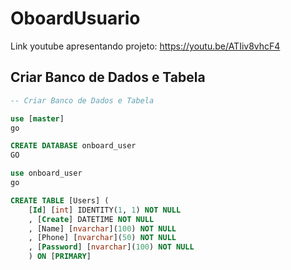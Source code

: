 # OboardUsuario
Link  youtube apresentando projeto: https://youtu.be/ATIiv8vhcF4

## Criar Banco de Dados e Tabela

```sql
-- Criar Banco de Dados e Tabela

use [master]
go

CREATE DATABASE onboard_user
GO

use onboard_user
go

CREATE TABLE [Users] (
    [Id] [int] IDENTITY(1, 1) NOT NULL
    , [Create] DATETIME NOT NULL
    , [Name] [nvarchar](100) NOT NULL
    , [Phone] [nvarchar](50) NOT NULL
    , [Password] [nvarchar](100) NOT NULL
    ) ON [PRIMARY]
